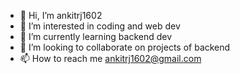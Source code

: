 - 👋 Hi, I’m ankitrj1602
- 👀 I’m interested in coding and web dev
- 🌱 I’m currently learning backend dev
- 💞️ I’m looking to collaborate on projects of backend
- 📫 How to reach me ankitrj1602@gmail.com

<!---
ankitrj1602/ankitrj1602 is a ✨ special ✨ repository because its `README.md` (this file) appears on your GitHub profile.
You can click the Preview link to take a look at your changes.
--->
